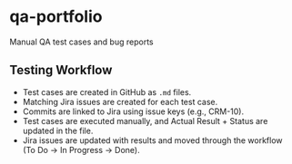 # qa-portfolio
Manual QA test cases and bug reports

## Testing Workflow
- Test cases are created in GitHub as `.md` files.
- Matching Jira issues are created for each test case.
- Commits are linked to Jira using issue keys (e.g., CRM-10).
- Test cases are executed manually, and Actual Result + Status are updated in the file.
- Jira issues are updated with results and moved through the workflow (To Do → In Progress → Done).
